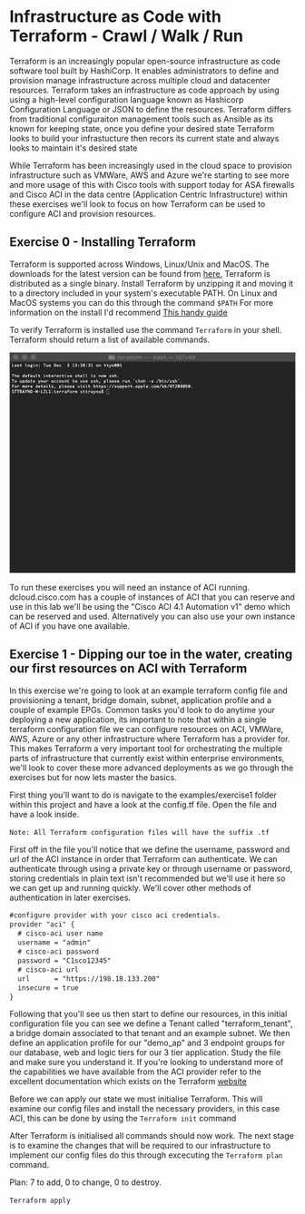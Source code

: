 # Infrastructure as Code with Terraform - Crawl / Walk / Run

Terraform is an increasingly popular open-source infrastructure as code software tool built by HashiCorp. It enables administrators to define and provision manage infrastructure across multiple cloud and datacenter resources. Terraform takes an infrastructure as code approach by using using a high-level configuration language known as Hashicorp Configuration Language or JSON to define the resources. Terraform differs from traditional configuraiton management tools such as Ansible as its known for keeping state, once you define your desired state Terraform looks to build your infrastucture then recors its current state and always looks to maintain it's desired state

While Terraform has been increasingly used in the cloud space to provision infrastructure such as VMWare, AWS and Azure we're starting to see more and more usage of this with Cisco tools with support today for ASA firewalls and Cisco ACI in the data centre (Application Centric Infrastructure) within these exercises we'll look to focus on how Terraform can be used to configure ACI and provision resources.

## Exercise 0 - Installing Terraform

Terraform is supported across Windows, Linux/Unix and MacOS. The downloads for the latest version can be found from [here.](https://www.terraform.io/downloads.html)
Terraform is distributed as a single binary. Install Terraform by unzipping it and moving it to a directory included in your system's executable PATH. On Linux and MacOS systems you can do this through the command `$PATH` For more information on the install I'd recommend [This handy guide](https://www.vasos-koupparis.com/terraform-getting-started-install/)

To verify Terraform is installed use the command `Terraform` in your shell. Terraform should return a list of available commands.

![](images/terraform-install.gif)

To run these exercises you will need an instance of ACI running. dcloud.cisco.com has a couple of instances of ACI that you can reserve and use in this lab we'll be using the "Cisco ACI 4.1 Automation v1" demo which can be reserved and used. Alternatively you can also use your own instance of ACI if you have one available.

## Exercise 1 - Dipping our toe in the water, creating our first resources on ACI with Terraform

In this exercise we're going to look at an example terraform config file and provisioning a tenant, bridge domain, subnet, application profile and a couple of example EPGs. Common tasks you'd look to do anytime your deploying a new application, its important to note that within a single terraform configuration file we can configure resources on ACI, VMWare, AWS, Azure or any other infrastructure where Terraform has a provider for. This makes Terraform a very important tool for orchestrating the multiple parts of infrastructure that currently exist within enterprise environments, we'll look to cover these more advanced deployments as we go through the exercises but for now lets master the basics.

First thing you'll want to do is navigate to the examples/exercise1 folder within this project and have a look at the config.tf file. Open the file and have a look inside.

```Note: All Terraform configuration files will have the suffix .tf```

First off in the file you'll notice that we define the username, password and url of the ACI instance in order that Terraform can authenticate. We can authenticate through using a private key or through username or password, storing credentials in plain text isn't recommended but we'll use it here so we can get up and running quickly. We'll cover other methods of authentication in later exercises. 

```
#configure provider with your cisco aci credentials.
provider "aci" {
  # cisco-aci user name
  username = "admin"
  # cisco-aci password
  password = "C1sco12345"
  # cisco-aci url
  url      = "https://198.18.133.200"
  insecure = true
}
```
Following that you'll see us then start to define our resources, in this initial configuration file you can see we define a Tenant called "terraform_tenant", a bridge domain associated to that tenant and an example subnet. We then define an application profile for our "demo_ap" and 3 endpoint groups for our database, web and logic tiers for our 3 tier application. Study the file and make sure you understand it. If you're looking to understand more of the capabilities we have available from the ACI provider refer to the excellent documentation which exists on the Terraform [website](https://www.terraform.io/docs/providers/aci/index.html)

Before we can apply our state we must initialise Terraform. This will examine our config files and install the necessary providers, in this case ACI, this can be done by using the ```Terraform init``` command

After Terraform is initialised all commands should now work. The next stage is to examine the changes that will be required to our infrastructure to implement our config files do this through excecuting the ```Terraform plan``` command.

Plan: 7 to add, 0 to change, 0 to destroy.


```Terraform apply```
